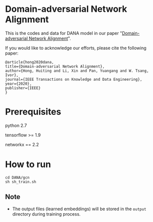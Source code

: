 # Domain-adversarial Network Alignment
This is the codes and data for DANA model in our paper "[Domain-adversarial Network Alignment][1]".

If you would like to acknowledge our efforts, please cite the following paper:

    @article{hong2020dana,
    title={Domain-adversarial Network Alignment},
    author={Hong, Huiting and Li, Xin and Pan, Yuangang and W. Tsang, Ivor},
    journal={IEEE Transactions on Knowledge and Data Engineering},
    year={2020},
    publisher={IEEE}
    }

# Prerequisites

python 2.7

tensorflow >= 1.9

networkx == 2.2



# How to run
```shell
cd DANA/gcn
sh sh_train.sh
```



## Note
- The output files (learned embeddings) will be stored in the ``output`` directory during training process.



[1]: https://arxiv.org/abs/1908.05429
